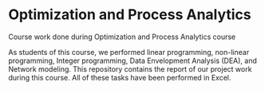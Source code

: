 # Optimization and Process Analytics
Course work done during Optimization and Process Analytics course

As students of this course, we performed linear programming, non-linear programming, Integer programming, Data Envelopment Analysis (DEA), and Network modeling.
This repository contains the report of our project work during this course. All of these tasks have been performed in Excel.

